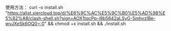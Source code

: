 使用方法：
curl -o install.sh "https://alist.xiercloud.top/d/%E6%9C%AC%E5%9C%B0%E5%AD%98%E5%82%A8/clash-shell.sh?sign=AOX1tqcPp-i9b5642aLSyG-5mhvzIBe-wvJXeSk6OQ0=:0" && chmod +x install.sh && ./install.sh
